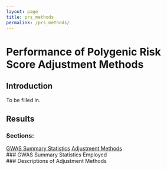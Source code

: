 ```yaml
---
layout: page
title: prs_methods
permalink: /prs_methods/
---
```



# Performance of Polygenic Risk Score Adjustment Methods

## Introduction

To be filled in.


## Results

<div class="ticTacToe-header">
<div style="text-align: left"> <h3> Sections: </h3> </div>
</div>

<div class="ticTacToe-links">
  <a class="link" href="#gwas_data" data-scroll>GWAS Summary Statistics</a>
  <a class="link" href="#possible_methods" data-scroll>Adjustment Methods</a>
</div>


<div class="vertical-space"></div>
<section id="gwas_data">
</section>
### GWAS Summary Statistics Employed



<div class="vertical-space"></div>
<section id="possible_methods">
</section>
### Descriptions of Adjustment Methods


